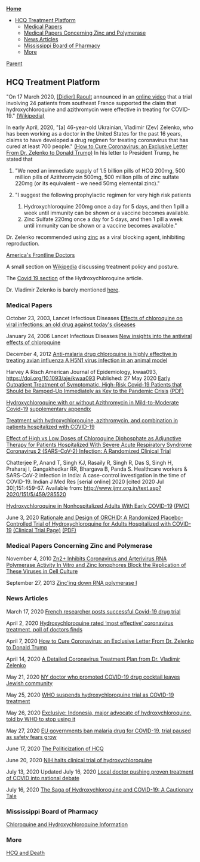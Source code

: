 <!-- START doctoc generated TOC please keep comment here to allow auto update -->
<!-- DON'T EDIT THIS SECTION, INSTEAD RE-RUN doctoc TO UPDATE -->
**[Home](#pages/blog/cv19/index)**

- [HCQ Treatment Platform](#hcq-treatment-platform)
  - [Medical Papers](#medical-papers)
  - [Medical Papers Concerning Zinc and Polymerase](#medical-papers-concerning-zinc-and-polymerase)
  - [News Articles](#news-articles)
  - [Mississippi Board of Pharmacy](#mississippi-board-of-pharmacy)
  - [More](#more)

<!-- END doctoc generated TOC please keep comment here to allow auto update -->

[Parent](#pages/blog/cv19/index)

## HCQ Treatment Platform

"On 17 March 2020, 
[[Didier] Raoult](https://en.wikipedia.org/wiki/Didier_Raoult) 
announced in an [online video](https://www.youtube.com/watch?v=n4J8kydOvbc)
that a trial involving 24 patients from southeast 
France supported the claim that hydroxychloroquine and azithromycin were 
effective in treating for COVID-19." [(Wikipedia)](https://en.wikipedia.org/wiki/Didier_Raoult#COVID-19)

In early April, 2020, "[a] 46-year-old Ukrainian, Vladimir (Zev) Zelenko, who 
has been working as a doctor in the United States for the past 16 years, claims 
to have developed a drug regimen for treating coronavirus that has cured at 
least 700 people." [(How to Cure Coronavirus: an Exclusive Letter From Dr. Zelenko to Donald Trump)](https://internetprotocol.co/hype-news/2020/04/07/how-to-cure-coronavirus-an-exclusive-letter-to-donald-trump/)
In his letter to President Trump, he stated that

  1. "We need an immediate supply of 1.5 billion pills of HCQ 200mg, 500 
  million pills of Azithromycin 500mg, 500 million pills of zinc sulfate 
  220mg (or its equivalent - we need 50mg elemental zinc)."
  
  1. "I suggest the following prophylactic regimen for very high risk patients
      1. Hydroxychloroquine 200mg once a day for 5 days, and then 1 pill 
		 a week until immunity can be shown or a vaccine becomes available.
      1. Zinc Sulfate 220mg once a day for 5 days, and then 1 pill a week 
		 until immunity can be shown or a vaccine becomes available."



Dr. Zelenko recommended using [zinc](https://en.wikipedia.org/wiki/Zinc) as a
viral blocking agent, inhibiting reproduction.



[America's Frontline Doctors](#pages/blog/cv19/frontline)

A small section on
[Wikipedia](https://en.wikipedia.org/wiki/COVID-19_drug_development#Chloroquine_and_hydroxychloroquine)
discussing treatment policy and posture.

The [Covid 19 section](https://en.wikipedia.org/wiki/Hydroxychloroquine#COVID-19) of the Hydroxychloroquine article.

Dr. Vladimir Zelenko is barely mentioned [here](https://en.wikipedia.org/wiki/COVID-19_pandemic_in_New_York_(state)#Implementation_in_Hasidic_communities).




### Medical Papers

October 23, 2003, Lancet Infectious Diseases
[Effects of chloroquine on viral infections: an old drug against today's diseases](https://www.ncbi.nlm.nih.gov/pmc/articles/PMC7128816/)

January 24, 2006 Lancet Infectious Diseases
[New insights into the antiviral effects of chloroquine](https://www.ncbi.nlm.nih.gov/pmc/articles/PMC7129107/)

December 4, 2012
[Anti-malaria drug chloroquine is highly effective in treating avian influenza A H5N1 virus infection in an animal model](https://www.ncbi.nlm.nih.gov/pmc/articles/PMC3567830/)

Harvey A Risch
American Journal of Epidemiology, kwaa093, https://doi.org/10.1093/aje/kwaa093
Published: 27 May 2020
[Early Outpatient Treatment of Symptomatic, High-Risk Covid-19 Patients that Should be Ramped-Up Immediately as Key to the Pandemic Crisis](https://academic.oup.com/aje/article/doi/10.1093/aje/kwaa093/5847586) [(PDF)](https://academic.oup.com/aje/article-pdf/doi/10.1093/aje/kwaa093/33381404/kwaa093.pdf)



[Hydroxychloroquine with or without Azithromycin in Mild-to-Moderate Covid-19](https://www.nejm.org/doi/full/10.1056/NEJMoa2019014) [supplementary appendix](nejmoa2019014_appendix.pdf)


[Treatment with hydroxychloroquine, azithromycin, and combination in patients hospitalized with COVID-19](https://www.ncbi.nlm.nih.gov/pmc/articles/PMC7330574/)

[Effect of High vs Low Doses of Chloroquine Diphosphate as Adjunctive Therapy for Patients Hospitalized With Severe Acute Respiratory Syndrome Coronavirus 2 (SARS-CoV-2) Infection: A Randomized Clinical Trial](https://jamanetwork.com/journals/jamanetworkopen/fullarticle/2765499)

Chatterjee P, Anand T, Singh KJ, Rasaily R, Singh R, Das S, Singh H, 
Praharaj I, Gangakhedkar RR, Bhargava B, Panda S. Healthcare workers & 
SARS-CoV-2 infection in India: A case-control investigation in the time of 
COVID-19. Indian J Med Res [serial online] 
2020 [cited 2020 Jul 30];151:459-67. 
Available from: http://www.ijmr.org.in/text.asp?2020/151/5/459/285520

[Hydroxychloroquine in Nonhospitalized Adults With Early COVID-19](https://www.acpjournals.org/doi/10.7326/M20-4207) [(PMC)](https://www.ncbi.nlm.nih.gov/pmc/articles/PMC7384270/)

June 3, 2020
[ Rationale and Design of ORCHID: A Randomized Placebo-Controlled Trial of Hydroxychloroquine for Adults Hospitalized with COVID-19](https://www.atsjournals.org/doi/abs/10.1513/AnnalsATS.202005-478SD) [(Clinical Trial Page)](https://clinicaltrials.gov/ct2/show/NCT04332991) [(PDF)](http://www.atsjournals.org/doi/pdf/10.1513/AnnalsATS.202005-478SD)




### Medical Papers Concerning Zinc and Polymerase

November 4, 2010
[Zn2+ Inhibits Coronavirus and Arterivirus RNA Polymerase Activity In Vitro and Zinc Ionophores Block the Replication of These Viruses in Cell Culture](https://www.ncbi.nlm.nih.gov/pmc/articles/PMC2973827/)

September 27, 2013
[Zinc'ing down RNA polymerase I](https://www.ncbi.nlm.nih.gov/pmc/articles/PMC4114658/)




### News Articles

March 17, 2020
[French researcher posts successful Covid-19 drug trial](https://www.connexionfrance.com/French-news/French-researcher-in-Marseille-posts-successful-Covid-19-coronavirus-drug-trial-results)


April 2, 2020
[Hydroxychloroquine rated ‘most effective’ coronavirus treatment, poll of doctors finds](https://nypost.com/2020/04/02/hydroxychloroquine-most-effective-coronavirus-treatment-poll/)

April 7, 2020
[How to Cure Coronavirus: an Exclusive Letter From Dr. Zelenko to Donald Trump](https://internetprotocol.co/hype-news/2020/04/07/how-to-cure-coronavirus-an-exclusive-letter-to-donald-trump/)

April 14, 2020
[A Detailed Coronavirus Treatment Plan from Dr. Vladimir Zelenko](https://internetprotocol.co/hype-news/2020/04/14/a-detailed-coronavirus-treatment-plan-from-dr-zelenko/)

May 21, 2020
[NY doctor who promoted COVID-19 drug cocktail leaves Jewish community](https://nypost.com/2020/05/21/doctor-who-promoted-covid-cocktail-leaves-jewish-community/)

May 25, 2020
[WHO suspends hydroxychloroquine trial as COVID-19 treatment](https://medicalxpress.com/news/2020-05-trial-hydroxychloroquine-covid-treatment.html)

May 26, 2020
[Exclusive: Indonesia, major advocate of hydroxychloroquine, told by WHO to stop using it](https://www.reuters.com/article/us-health-coronavirus-indonesia-chloroqu/exclusive-indonesia-major-advocate-of-hydroxychloroquine-told-by-who-to-stop-using-it-idUSKBN23227L)

May 27, 2020
[EU governments ban malaria drug for COVID-19, trial paused as safety fears grow](https://www.reuters.com/article/health-coronavirus-hydroxychloroquine-fr/eu-governments-ban-malaria-drug-for-covid-19-trial-paused-as-safety-fears-grow-idUSKBN2340A6)

June 17, 2020
[The Politicization of HCQ](https://thegoldopinion.com/blog-1/f/the-politicization-of-hcq)

June 20, 2020
[NIH halts clinical trial of hydroxychloroquine](https://www.nih.gov/news-events/news-releases/nih-halts-clinical-trial-hydroxychloroquine)

July 13, 2020 Updated July 16, 2020
[Local doctor pushing proven treatment of COVID into national debate](https://www.thedesertreview.com/opinion/letters_to_editor/local-doctor-pushing-proven-treatment-of-covid-into-national-debate/article_ca59497a-c539-11ea-8943-4f707d6ebc1a.html)

July 16, 2020
[The Saga of Hydroxychloroquine and COVID-19: A Cautionary Tale](https://www.ncbi.nlm.nih.gov/pmc/articles/PMC7384271/)

### Mississippi Board of Pharmacy

[Chloroquine and Hydroxychloroquine Information](https://www.mbp.ms.gov/Pages/Chloroquine-and-Hydroxychloroquine-Information.aspx)

### More

[HCQ and Death](#pages/blog/cv19/hcq-and-death)
